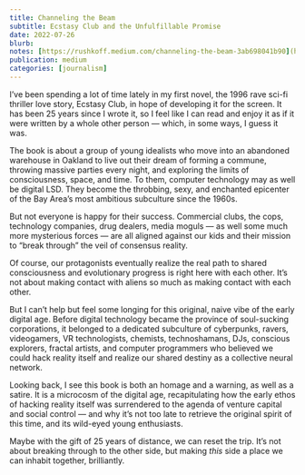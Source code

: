 ```yaml
---
title: Channeling the Beam
subtitle: Ecstasy Club and the Unfulfillable Promise
date: 2022-07-26
blurb: 
notes: [https://rushkoff.medium.com/channeling-the-beam-3ab698041b90](https://rushkoff.medium.com/channeling-the-beam-3ab698041b90 "https://rushkoff.medium.com/channeling-the-beam-3ab698041b90")
publication: medium
categories: [journalism]
---
```


I’ve been spending a lot of time lately in my first novel, the 1996 rave sci-fi thriller love story, Ecstasy Club, in hope of developing it for the screen. It has been 25 years since I wrote it, so I feel like I can read and enjoy it as if it were written by a whole other person — which, in some ways, I guess it was.

The book is about a group of young idealists who move into an abandoned warehouse in Oakland to live out their dream of forming a commune, throwing massive parties every night, and exploring the limits of consciousness, space, and time. To them, computer technology may as well be digital LSD. They become the throbbing, sexy, and enchanted epicenter of the Bay Area’s most ambitious subculture since the 1960s.

But not everyone is happy for their success. Commercial clubs, the cops, technology companies, drug dealers, media moguls — as well some much more mysterious forces — are all aligned against our kids and their mission to “break through” the veil of consensus reality.

Of course, our protagonists eventually realize the real path to shared consciousness and evolutionary progress is right here with each other. It’s not about making contact with aliens so much as making contact with each other.

But I can’t help but feel some longing for this original, naive vibe of the early digital age. Before digital technology became the province of soul-sucking corporations, it belonged to a dedicated subculture of cyberpunks, ravers, videogamers, VR technologists, chemists, technoshamans, DJs, conscious explorers, fractal artists, and computer programmers who believed we could hack reality itself and realize our shared destiny as a collective neural network.

Looking back, I see this book is both an homage and a warning, as well as a satire. It is a microcosm of the digital age, recapitulating how the early ethos of hacking reality itself was surrendered to the agenda of venture capital and social control — and why it’s not too late to retrieve the original spirit of this time, and its wild-eyed young enthusiasts.

Maybe with the gift of 25 years of distance, we can reset the trip. It’s not about breaking through to the other side, but making _this_ side a place we can inhabit together, brilliantly.
